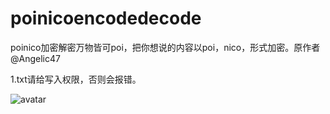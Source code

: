 # poinicoencodedecode
poinico加密解密万物皆可poi，把你想说的内容以poi，nico，形式加密。原作者@Angelic47

1.txt请给写入权限，否则会报错。

![avatar](https://github.com/samondlee/poinicoencodedecode/blob/master/preview.png)
